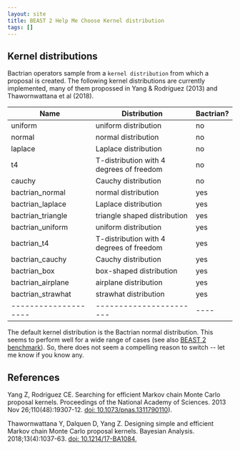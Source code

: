 ```yaml
---
layout: site
title: BEAST 2 Help Me Choose Kernel distribution
tags: []
---
```


## Kernel distributions

Bactrian operators sample from a `kernel distribution` from which a proposal is created.
The following kernel distributions are currently implemented, many of them propossed in Yang & Rodríguez (2013) and Thawornwattana et al (2018).

| Name    | Distribution         | Bactrian? |
|---------|----------------------|-----------|
| uniform |  uniform distribution | no |
| normal | normal distribution | no |
| laplace | Laplace distribution | no |
| t4 |   T-distribution with 4 degrees of freedom | no |
| cauchy | Cauchy distribution  | no |
| bactrian_normal | normal distribution  | yes |
| bactrian_laplace | Laplace distribution | yes |
| bactrian_triangle | triangle shaped distribution | yes |
| bactrian_uniform | uniform distribution | yes |
| bactrian_t4 |  T-distribution with 4 degrees of freedom | yes |
| bactrian_cauchy | Cauchy distribution | yes |
| bactrian_box | box-shaped distribution | yes |
| bactrian_airplane | airplane distribution | yes |
| bactrian_strawhat  | strawhat distribution |yes |
|--------------------|-----------------------|----|

The default kernel distribution is the Bactrian normal distribution.
This seems to perform well for a wide range of cases (see also [BEAST 2 benchmark](http://www.beast2.org/2021/04/26/bactrian-proposals.html)).
So, there does not seem a compelling reason to switch -- let me know if you know any.


## References

Yang Z, Rodríguez CE. Searching for efficient Markov chain Monte Carlo proposal kernels. Proceedings of the National Academy of Sciences. 2013 Nov 26;110(48):19307-12. [doi: 10.1073/pnas.1311790110](https://doi.org/10.1073/pnas.1311790110)).

Thawornwattana Y, Dalquen D, Yang Z. Designing simple and efficient Markov chain Monte Carlo proposal kernels. Bayesian Analysis. 2018;13(4):1037-63. [doi: 10.1214/17-BA1084](https://doi.org/10.1214/17-BA1084),